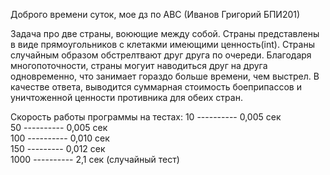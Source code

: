 Доброго времени суток, мое дз по АВС (Иванов Григорий БПИ201)

Задача про две страны, воюющие между собой.
Страны представлены в виде прямоугольников с клетакми имеющими ценность(int).
Страны случайным образом обстрелтвают друг друга по очереди.
Благодаря многопоточности, страны могуит наводиться друг на друга одновременно, что занимает гораздо больше времени, чем выстрел.
В качестве ответа, выводится суммарная стоимость боеприпассов и уничтоженной ценности противника для обеих стран.

Скорость работы программы на тестах:
10 ---------- 0,005 сек                                                                  
50 ---------- 0,005 сек                                                                          
100 ---------- 0,010 сек                                                                      
150 --------- 0,012 сек                                                                                  
1000 ---------- 2,1 сек   (случайный тест)

